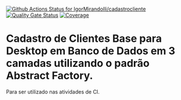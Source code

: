 [![Github Actions Status for IgorMirandolli/cadastrocliente](https://github.com/IgorMirandolli/cadastrocliente/workflows/Integra%C3%A7%C3%A3o%20continua%20de%20Java%20com%20Maven/badge.svg)](https://github.com/IgorMirandolli/cadastrocliente/actions) 
[![Quality Gate Status](https://sonarcloud.io/api/project_badges/measure?project=IgorMirandolli_cadastrocliente&metric=alert_status)](https://sonarcloud.io/summary/new_code?id=IgorMirandolli_cadastrocliente)
[![Coverage](https://sonarcloud.io/api/project_badges/measure?project=IgorMirandolli_cadastrocliente&metric=coverage)](https://sonarcloud.io/component_measures?id=IgorMirandolli_cadastrocliente_base&metric=coverage)

# Cadastro de Clientes Base para Desktop em Banco de Dados em 3 camadas utilizando o padrão Abstract Factory.

Para ser utilizado nas atividades de CI.
